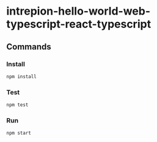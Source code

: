 # intrepion-hello-world-web-typescript-react-typescript

## Commands

### Install

```bash
npm install
```

### Test

```bash
npm test
```

### Run

```bash
npm start
```
